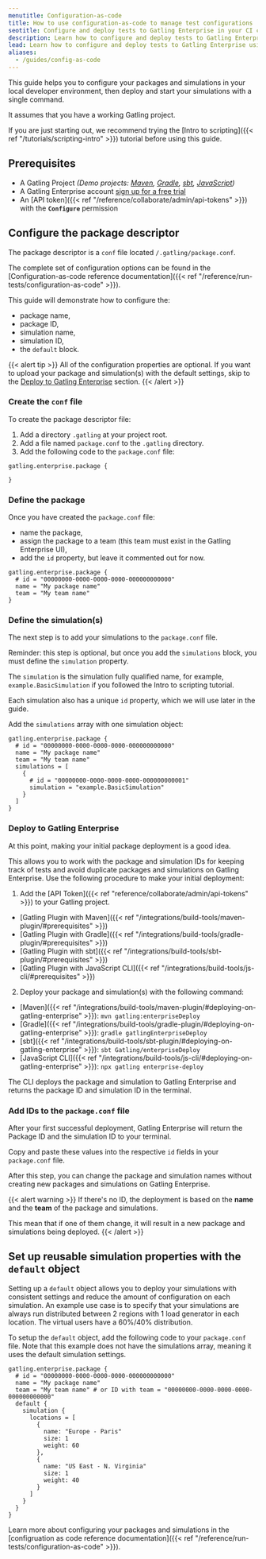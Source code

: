 ```yaml
---
menutitle: Configuration-as-code
title: How to use configuration-as-code to manage test configurations
seotitle: Configure and deploy tests to Gatling Enterprise in your CI chain
description: Learn how to configure and deploy tests to Gatling Enterprise using a package descriptor conf file.
lead: Learn how to configure and deploy tests to Gatling Enterprise using a package descriptor conf file.
aliases:
  - /guides/config-as-code
---
```


This guide helps you to configure your packages and simulations in your local developer environment, 
then deploy and start your simulations with a single command. 

It assumes that you have a working Gatling project. 

If you are just starting out, 
we recommend trying the [Intro to scripting]({{< ref "/tutorials/scripting-intro" >}}) tutorial before using this guide.

## Prerequisites 

- A Gatling Project _(Demo projects: [Maven](https://github.com/gatling/gatling-maven-plugin-demo-java), [Gradle](https://github.com/gatling/gatling-gradle-plugin-demo-java), [sbt](https://github.com/gatling/gatling-sbt-plugin-demo), [JavaScript](https://github.com/gatling/gatling-js-demo))_
- A Gatling Enterprise account [sign up for a free trial](https://cloud.gatling.io/)
- An [API token]({{< ref "/reference/collaborate/admin/api-tokens" >}}) with the **`Configure`** permission

## Configure the package descriptor


The package descriptor is a `conf` file located `/.gatling/package.conf`. 

The complete set of configuration options can be found in the [Configuration-as-code reference documentation]({{< ref "/reference/run-tests/configuration-as-code" >}}). 

This guide will demonstrate how to configure the:
- package name,
- package ID,
- simulation name,
- simulation ID,
- the `default` block.   

{{< alert tip >}}
All of the configuration properties are optional. 
If you want to upload your package and simulation(s) with the default settings, 
skip to the [Deploy to Gatling Enterprise](#deploy-to-gatling-enterprise) section.
{{< /alert >}}

### Create the `conf` file

To create the package descriptor file:
1. Add a directory `.gatling` at your project root.
2. Add a file named `package.conf` to the `.gatling` directory.
3. Add the following code to the `package.conf` file:

```hocon
gatling.enterprise.package {

}
```

### Define the package 

Once you have created the `package.conf` file:
- name the package,
- assign the package to a team (this team must exist in the Gatling Enterprise UI),
- add the `id` property, but leave it commented out for now.

```hocon
gatling.enterprise.package {
  # id = "00000000-0000-0000-0000-000000000000"
  name = "My package name"
  team = "My team name"
}
```

### Define the simulation(s)

The next step is to add your simulations to the `package.conf` file.

Reminder: this step is optional, but once you add the `simulations` block, you must define the `simulation` property. 

The `simulation` is the simulation fully qualified name, for example, `example.BasicSimulation` 
if you followed the Intro to scripting tutorial. 

Each simulation also has a unique `id` property, which we will use later in the guide. 

Add the `simulations` array with one simulation object:
```hocon
gatling.enterprise.package {
  # id = "00000000-0000-0000-0000-000000000000"
  name = "My package name"
  team = "My team name"
  simulations = [
    {
      # id = "00000000-0000-0000-0000-000000000001"
      simulation = "example.BasicSimulation"
    }
  ]
}
```

### Deploy to Gatling Enterprise

At this point, making your initial package deployment is a good idea.

This allows you to work with the package and simulation IDs for keeping track of tests and avoid duplicate packages and 
simulations on Gatling Enterprise. Use the following procedure to make your initial deployment: 

1. Add the [API Token]({{< ref "reference/collaborate/admin/api-tokens" >}}) to your Gatling project.
  - [Gatling Plugin with Maven]({{< ref "/integrations/build-tools/maven-plugin/#prerequisites" >}})
  - [Gatling Plugin with Gradle]({{< ref "/integrations/build-tools/gradle-plugin/#prerequisites" >}})
  - [Gatling Plugin with sbt]({{< ref "/integrations/build-tools/sbt-plugin/#prerequisites" >}})
  - [Gatling Plugin with JavaScript CLI]({{< ref "/integrations/build-tools/js-cli/#prerequisites" >}})
2. Deploy your package and simulation(s) with the following command:
  - [Maven]({{< ref "/integrations/build-tools/maven-plugin/#deploying-on-gatling-enterprise" >}}): `mvn gatling:enterpriseDeploy`
  - [Gradle]({{< ref "/integrations/build-tools/gradle-plugin/#deploying-on-gatling-enterprise" >}}): `gradle gatlingEnterpriseDeploy`
  - [sbt]({{< ref "/integrations/build-tools/sbt-plugin/#deploying-on-gatling-enterprise" >}}): `sbt Gatling/enterpriseDeploy`
  - [JavaScript CLI]({{< ref "/integrations/build-tools/js-cli/#deploying-on-gatling-enterprise" >}}): `npx gatling enterprise-deploy`


The CLI deploys the package and simulation to Gatling Enterprise and returns the package ID and simulation ID in the terminal. 

### Add IDs to the `package.conf` file

After your first successful deployment, Gatling Enterprise will return the Package ID and the simulation ID to your terminal.

Copy and paste these values into the respective `id` fields in your `package.conf` file. 

After this step, you can change the package and simulation names without creating new packages and simulations on Gatling Enterprise. 

{{< alert warning >}}
If there's no ID, the deployment is based on the **name** and the **team** of the package and simulations.

This mean that if one of them change, it will result in a new package and simulations being deployed.
{{< /alert >}}

## Set up reusable simulation properties with the `default` object

Setting up a `default` object allows you to deploy your simulations with consistent settings and reduce the amount of configuration on each simulation. An example use case is to specify that your simulations are always run distributed between 2 regions with 1 load generator in each location. The virtual users have a 60%/40% distribution. 

To setup the `default` object, add the following code to your `package.conf` file. Note that this example does not have the simulations array, meaning it uses the default simulation settings.

```hocon
gatling.enterprise.package {
  # id = "00000000-0000-0000-0000-000000000000"
  name = "My package name"
  team = "My team name" # or ID with team = "00000000-0000-0000-0000-000000000000"
  default {
    simulation {
      locations = [
        {
          name: "Europe - Paris"
          size: 1
          weight: 60
        },
        {
          name: "US East - N. Virginia"
          size: 1
          weight: 40
        }
      ]	    
    }
  }
}
```
Learn more about configuring your packages and simulations in the [configruation as code reference documentation]({{< ref "/reference/run-tests/configuration-as-code" >}}).
